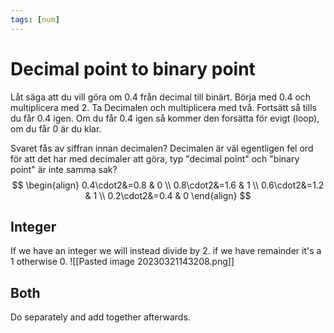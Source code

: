 ```yaml
---
tags: [num]
---
```

# Decimal point to binary point
   Låt säga att du vill göra om 0.4 från decimal till binärt. Börja med 0.4 och multiplicera med 2. Ta Decimalen och multiplicera med två. Fortsätt så tills du får 0.4 igen. Om du får 0.4 igen så kommer den forsätta för evigt (loop), om du får 0 är du klar.
   
Svaret fås av siffran innan decimalen? Decimalen är väl egentligen fel ord för att det har med decimaler att göra, typ "decimal point" och "binary point" är inte samma sak?
    $$
    \begin{align}
    0.4\cdot2&=0.8 & 0 \\
    0.8\cdot2&=1.6 & 1 \\
    0.6\cdot2&=1.2 & 1 \\
    0.2\cdot2&=0.4 & 0
    \end{align}
    $$

## Integer
If we have an integer we will instead divide by 2. if we have remainder it's a 1 otherwise 0.
![[Pasted image 20230321143208.png]]

## Both
Do separately and add together afterwards.